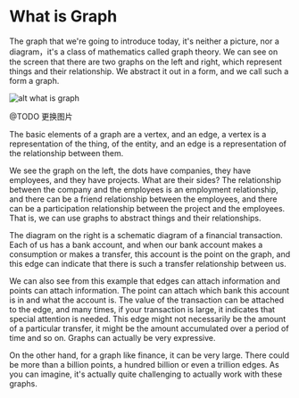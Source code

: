 # What is Graph

The graph that we're going to introduce today, it's neither a picture, nor a diagram，it's a class of mathematics called graph theory. We can see on the screen that there are two graphs on the left and right, which represent things and their relationship. We abstract it out in a form, and we call such a form a graph.

![alt what is graph](https://tugraph-web-static.oss-cn-beijing.aliyuncs.com/%E6%96%87%E6%A1%A3/1.Guide/1.what-is-grtaph.png)

@TODO 更换图片

The basic elements of a graph are a vertex, and an edge, a vertex is a representation of the thing, of the entity, and an edge is a representation of the relationship between them.

We see the graph on the left, the dots have companies, they have employees, and they have projects. What are their sides? The relationship between the company and the employees is an employment relationship, and there can be a friend relationship between the employees, and there can be a participation relationship between the project and the employees. That is, we can use graphs to abstract things and their relationships.

The diagram on the right is a schematic diagram of a financial transaction. Each of us has a bank account, and when our bank account makes a consumption or makes a transfer, this account is the point on the graph, and this edge can indicate that there is such a transfer relationship between us.

We can also see from this example that edges can attach information and points can attach information. The point can attach which bank this account is in and what the account is. The value of the transaction can be attached to the edge, and many times, if your transaction is large, it indicates that special attention is needed. This edge might not necessarily be the amount of a particular transfer, it might be the amount accumulated over a period of time and so on. Graphs can actually be very expressive.

On the other hand, for a graph like finance, it can be very large. There could be more than a billion points, a hundred billion or even a trillion edges. As you can imagine, it's actually quite challenging to actually work with these graphs.
